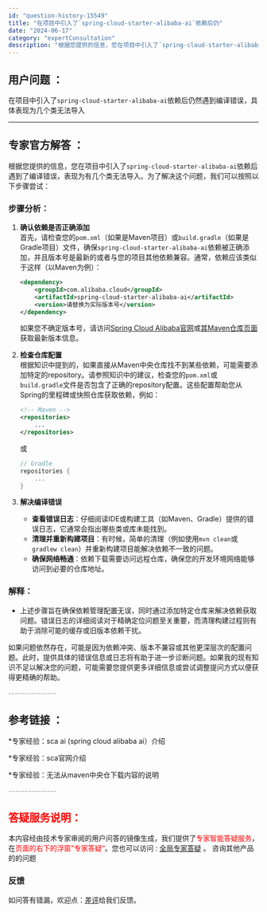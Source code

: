 ```yaml
---
id: "question-history-15549"
title: "在项目中引入了`spring-cloud-starter-alibaba-ai`依赖后仍"
date: "2024-06-17"
category: "expertConsultation"
description: "根据您提供的信息，您在项目中引入了`spring-cloud-starter-alibaba-ai`依赖后遇到了编译错误，表现为有几个类无法导入。为了解决这个问题，我们可以按照以下步骤尝试：### 步骤分析：1. **确认依赖是否正确添加**     首先，请检查您的`pom.xml`（如果是Mav"
---
```


## 用户问题 ： 
 在项目中引入了`spring-cloud-starter-alibaba-ai`依赖后仍然遇到编译错误，具体表现为几个类无法导入  

---------------
## 专家官方解答 ：

根据您提供的信息，您在项目中引入了`spring-cloud-starter-alibaba-ai`依赖后遇到了编译错误，表现为有几个类无法导入。为了解决这个问题，我们可以按照以下步骤尝试：

### 步骤分析：

1. **确认依赖是否正确添加**  
   首先，请检查您的`pom.xml`（如果是Maven项目）或`build.gradle`（如果是Gradle项目）文件，确保`spring-cloud-starter-alibaba-ai`依赖被正确添加，并且版本号是最新的或者与您的项目其他依赖兼容。通常，依赖应该类似于这样（以Maven为例）：
   ```xml
   <dependency>
       <groupId>com.alibaba.cloud</groupId>
       <artifactId>spring-cloud-starter-alibaba-ai</artifactId>
       <version>请替换为实际版本号</version>
   </dependency>
   ```
   如果您不确定版本号，请访问[Spring Cloud Alibaba官网](https://github.com/alibaba/spring-cloud-alibaba)或[其Maven仓库页面](https://mvnrepository.com/artifact/com.alibaba.cloud/spring-cloud-starter-alibaba-ai)获取最新版本信息。

2. **检查仓库配置**  
   根据知识中提到的，如果直接从Maven中央仓库找不到某些依赖，可能需要添加特定的repository。请参照知识中的建议，检查您的`pom.xml`或`build.gradle`文件是否包含了正确的repository配置。这些配置帮助您从Spring的里程碑或快照仓库获取依赖，例如：
   ```xml
   <!-- Maven -->
   <repositories>
       ...
   </repositories>
   ```
   或
   ```groovy
   // Gradle
   repositories {
       ...
   }
   ```

3. **解决编译错误**  
   - **查看错误日志**：仔细阅读IDE或构建工具（如Maven、Gradle）提供的错误日志，它通常会指出哪些类或库未能找到。
   - **清理并重新构建项目**：有时候，简单的清理（例如使用`mvn clean`或`gradlew clean`）并重新构建项目能解决依赖不一致的问题。
   - **确保网络畅通**：依赖下载需要访问远程仓库，确保您的开发环境网络能够访问到必要的仓库地址。

### 解释：

- 上述步骤旨在确保依赖管理配置无误，同时通过添加特定仓库来解决依赖获取问题。错误日志的详细阅读对于精确定位问题至关重要，而清理构建过程则有助于消除可能的缓存或旧版本依赖干扰。

如果问题依然存在，可能是因为依赖冲突、版本不兼容或其他更深层次的配置问题。此时，提供具体的错误信息或日志将有助于进一步诊断问题。如果我的现有知识不足以解决您的问题，可能需要您提供更多详细信息或尝试调整提问方式以便获得更精确的帮助。


<font color="#949494">---------------</font> 


## 参考链接 ：

*专家经验：sca ai (spring cloud alibaba ai）介绍 
 
 *专家经验：sca官网介绍 
 
 *专家经验：无法从maven中央仓下载内容的说明 


 <font color="#949494">---------------</font> 
 


## <font color="#FF0000">答疑服务说明：</font> 

本内容经由技术专家审阅的用户问答的镜像生成，我们提供了<font color="#FF0000">专家智能答疑服务</font>，在<font color="#FF0000">页面的右下的浮窗”专家答疑“</font>。您也可以访问 : [全局专家答疑](https://answer.opensource.alibaba.com/docs/intro) 。 咨询其他产品的的问题

### 反馈
如问答有错漏，欢迎点：[差评](https://ai.nacos.io/user/feedbackByEnhancerGradePOJOID?enhancerGradePOJOId=15574)给我们反馈。
